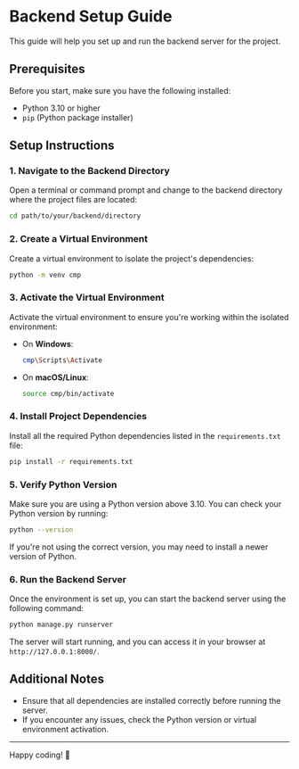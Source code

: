 # Backend Setup Guide

This guide will help you set up and run the backend server for the project.

## Prerequisites

Before you start, make sure you have the following installed:

- Python 3.10 or higher
- `pip` (Python package installer)

## Setup Instructions

### 1. Navigate to the Backend Directory

Open a terminal or command prompt and change to the backend directory where the project files are located:

```bash
cd path/to/your/backend/directory
```

### 2. Create a Virtual Environment

Create a virtual environment to isolate the project's dependencies:

```bash
python -m venv cmp
```

### 3. Activate the Virtual Environment

Activate the virtual environment to ensure you're working within the isolated environment:

- On **Windows**:

  ```bash
  cmp\Scripts\Activate
  ```

- On **macOS/Linux**:

  ```bash
  source cmp/bin/activate
  ```

### 4. Install Project Dependencies

Install all the required Python dependencies listed in the `requirements.txt` file:

```bash
pip install -r requirements.txt
```

### 5. Verify Python Version

Make sure you are using a Python version above 3.10. You can check your Python version by running:

```bash
python --version
```

If you're not using the correct version, you may need to install a newer version of Python.

### 6. Run the Backend Server

Once the environment is set up, you can start the backend server using the following command:

```bash
python manage.py runserver
```

The server will start running, and you can access it in your browser at `http://127.0.0.1:8000/`.

## Additional Notes

- Ensure that all dependencies are installed correctly before running the server.
- If you encounter any issues, check the Python version or virtual environment activation.

---

Happy coding! 🚀

